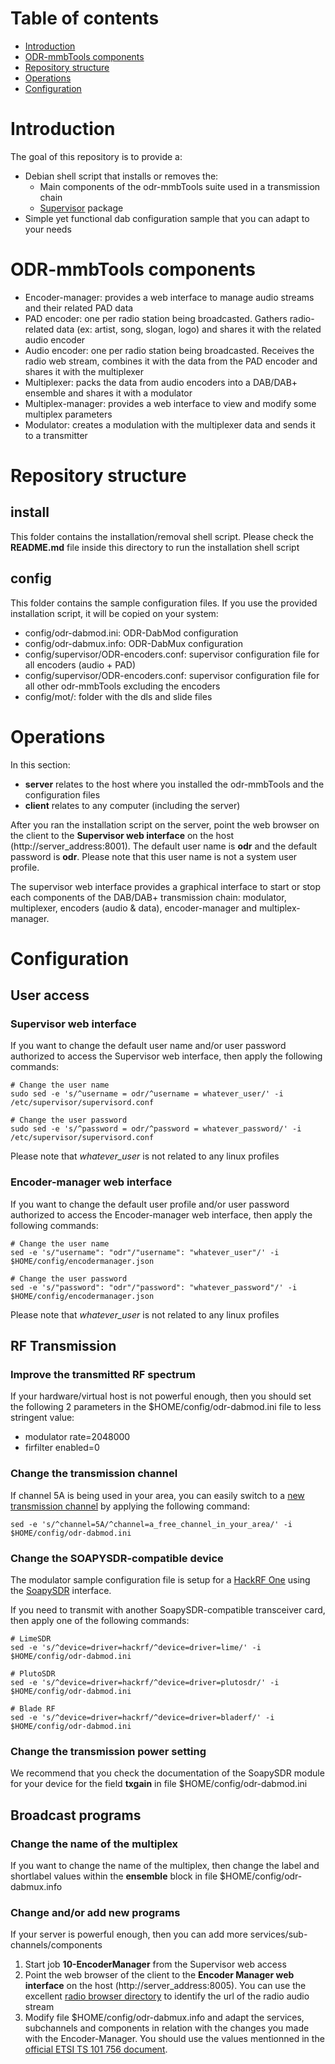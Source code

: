 # Table of contents
- [Introduction](#introduction)
- [ODR-mmbTools components](#odr-mmbtools-components)
- [Repository structure](#repository-structure)
- [Operations](#operations)
- [Configuration](#configuration)

# Introduction
The goal of this repository is to provide a:
- Debian shell script that installs or removes the:
    - Main components of the odr-mmbTools suite used in a transmission chain
    - [Supervisor](http://supervisord.org/) package
- Simple yet functional dab configuration sample that you can adapt to your needs

# ODR-mmbTools components
- Encoder-manager: provides a web interface to manage audio streams and their related PAD data
- PAD encoder: one per radio station being broadcasted. Gathers radio-related data (ex: artist, song, slogan, logo) and shares it with the related audio encoder
- Audio encoder: one per radio station being broadcasted. Receives the radio web stream, combines it with the data from the PAD encoder and shares it with the multiplexer
- Multiplexer: packs the data from audio encoders into a DAB/DAB+ ensemble and shares it with a modulator
- Multiplex-manager: provides a web interface to view and modify some multiplex parameters
- Modulator: creates a modulation with the multiplexer data and sends it to a transmitter

# Repository structure
## install
This folder contains the installation/removal shell script. Please check the **README.md** file inside this directory to run the installation shell script
## config
This folder contains the sample configuration files. If you use the provided installation script, it will be copied on your system:
- config/odr-dabmod.ini: ODR-DabMod configuration
- config/odr-dabmux.info: ODR-DabMux configuration
- config/supervisor/ODR-encoders.conf: supervisor configuration file for all encoders (audio + PAD)
- config/supervisor/ODR-encoders.conf: supervisor configuration file for all other odr-mmbTools excluding the encoders
- config/mot/: folder with the dls and slide files

# Operations
In this section:
- **server** relates to the host where you installed the odr-mmbTools and the configuration files
- **client** relates to any computer (including the server)

After you ran the installation script on the server, point the web browser on the client to the **Supervisor web interface** on the host (http://server_address:8001). The default user name is **odr** and the default password is **odr**. Please note that this user name is not a system user profile.

The supervisor web interface provides a graphical interface to start or stop each components of the DAB/DAB+ transmission chain: modulator, multiplexer, encoders (audio & data), encoder-manager and multiplex-manager.

# Configuration
## User access
### Supervisor web interface
If you want to change the default user name and/or user password authorized to access the Supervisor web interface, then apply the following commands:
```
# Change the user name
sudo sed -e 's/^username = odr/^username = whatever_user/' -i /etc/supervisor/supervisord.conf

# Change the user password
sudo sed -e 's/^password = odr/^password = whatever_password/' -i /etc/supervisor/supervisord.conf
```
Please note that *whatever_user* is not related to any linux profiles

### Encoder-manager web interface
If you want to change the default user profile and/or user password authorized to access the Encoder-manager web interface, then apply the following commands:
```
# Change the user name
sed -e 's/"username": "odr"/"username": "whatever_user"/' -i $HOME/config/encodermanager.json

# Change the user password
sed -e 's/"password": "odr"/"password": "whatever_password"/' -i $HOME/config/encodermanager.json
```
Please note that *whatever_user* is not related to any linux profiles

## RF Transmission
### Improve the transmitted RF spectrum
If your hardware/virtual host is not powerful enough, then you should set the following 2 parameters in the $HOME/config/odr-dabmod.ini file to less stringent value:
- modulator rate=2048000
- firfilter enabled=0

### Change the transmission channel
If channel 5A is being used in your area, you can easily switch to a [new transmission channel](http://www.wohnort.org/config/freqs.html) by applying the following command:
```
sed -e 's/^channel=5A/^channel=a_free_channel_in_your_area/' -i $HOME/config/odr-dabmod.ini
```

### Change the SOAPYSDR-compatible device
The modulator sample configuration file is setup for a [HackRF One](https://greatscottgadgets.com/hackrf/one/) using the [SoapySDR](https://github.com/pothosware/SoapySDR/wiki) interface.

If you need to transmit with another SoapySDR-compatible transceiver card, then apply one of the following commands:
```
# LimeSDR
sed -e 's/^device=driver=hackrf/^device=driver=lime/' -i $HOME/config/odr-dabmod.ini

# PlutoSDR
sed -e 's/^device=driver=hackrf/^device=driver=plutosdr/' -i $HOME/config/odr-dabmod.ini

# Blade RF
sed -e 's/^device=driver=hackrf/^device=driver=bladerf/' -i $HOME/config/odr-dabmod.ini
```

### Change the transmission power setting
We recommend that you check the documentation of the SoapySDR module for your device for the field **txgain** in file $HOME/config/odr-dabmod.ini

## Broadcast programs
### Change the name of the multiplex
If you want to change the name of the multiplex, then change the label and shortlabel values within the **ensemble** block in file $HOME/config/odr-dabmux.info

### Change and/or add new programs
If your server is powerful enough, then you can add more services/sub-channels/components
1. Start job **10-EncoderManager** from the Supervisor web access
1. Point the web browser of the client to the **Encoder Manager web interface** on the host (http://server_address:8005). You can use the excellent [radio browser directory](https://www.radio-browser.info) to identify the url of the radio audio stream
1. Modify file $HOME/config/odr-dabmux.info and adapt the services, subchannels and components in relation with the changes you made with the Encoder-Manager. You should use the values mentionned in the [official ETSI TS 101 756 document](https://www.etsi.org/deliver/etsi_ts/101700_101799/101756/02.02.01_60/ts_101756v020201p.pdf).
